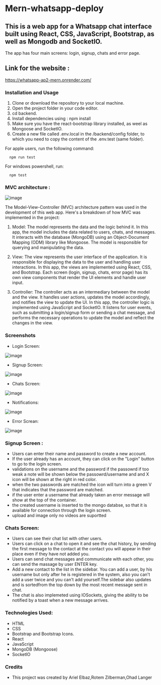 # Mern-whatsapp-deploy

## This is a web app for a Whatsapp chat interface built using React, CSS, JavaScript, Bootstrap, as well as Mongodb and SocketIO.
The app has four main screens: login, signup, chats and error page.

## Link for the website :
https://whatsapp-ap2-mern.onrender.com/

### Installation and Usage

1. Clone or download the repository to your local machine.
2. Open the project folder in your code editor.
3. cd backend.
4. Install dependencies using : npm install 
5. Make sure you have the react-bootstrap library installed, as weel as Mongoose and SocketIO.
6. Create a new file called .env.local in the /backend/config folder, to which you need to copy the content of the .env.test (same folder).

For apple users, run the following command:
```
  npm run test
```
For windows powershell, run:
```
  npm test
```


###  MVC architecture :

![image](https://github.com/ArielElb/AP2-ass2/assets/94087682/083d83ff-69ec-4440-ae8d-b03518def4dc)

The Model-View-Controller (MVC) architecture pattern was used in the development of this web app. Here's a breakdown of how MVC was implemented in the project:

1. Model: The model represents the data and the logic behind it. In this app, the model includes the data related to users, chats, and messages. It interacts with the database (MongoDB) using an Object-Document Mapping (ODM) library like Mongoose. The model is responsible for querying and manipulating the data.

2. View: The view represents the user interface of the application. It is responsible for displaying the data to the user and handling user interactions. In this app, the views are implemented using React, CSS, and Bootstrap. Each screen (login, signup, chats, error page) has its own view components that render the UI elements and handle user input.

3. Controller: The controller acts as an intermediary between the model and the view. It handles user actions, updates the model accordingly, and notifies the view to update the UI. In this app, the controller logic is implemented using JavaScript and SocketIO. It listens for user events, such as submitting a login/signup form or sending a chat message, and performs the necessary operations to update the model and reflect the changes in the view.

### Screenshots

- Login Screen:
<img alt="image" src="https://github.com/ArielElb/AP2-ass1-part2/assets/112009232/24d3eb6d-9974-444f-9efe-1c64cdad9777">

- Signup Screen:
<img alt="image" src="https://github.com/ArielElb/AP2-ass1-part2/assets/112009232/34f1a45a-26c9-436e-9199-9df7b6b91c74">

- Chats Screen:
<img alt="image" src="https://github.com/ArielElb/AP2-ass2/assets/112009232/712ae8bb-6c58-4a40-bc71-ed04dcc276bd">

- Notifications:
<img alt="image" src="https://github.com/ArielElb/AP2-ass2/assets/112009232/18ff4d49-d6ac-479a-ae10-12571fb266cc">

- Error Screan:
<img alt="image" src="https://github.com/ArielElb/AP2-ass1-part2/assets/112009232/145ee075-c5a3-483a-8399-ba8e8bd0ca17">


### Signup Screen :
- Users can enter their name and password to create a new account.
- If the user already has an account, they can click on the "Login" button to go to the login screen.
- validations on the username and the password if the passowrd if too weak a note will be shown below the passowrd/username and and X icon will be shown at the right in red color.
- when the two passwords are matched the icon will turn into a green V that indicates that the password are matched.
- if the user enter a username that already taken an error message will show at the top of the container.
- the created username is inserted to the mongo databse, so that it is available for connection through the login screen.
- upload and image only no videos are suportted

### Chats Screen:
- Users can see their chat list with other users.
- Users can click on a chat to open it and see the chat history, by sending the first message to the contact at the contact you will appear in their  place even if they have not added you.
- Users can send chat messages and communicate with each other, you can send the massage by user ENTER key.
- Add a new contact to the list in the sidebar. You can add a user, by his username but only after he is registered in the system, also you can't add a user twice and you can't add yourself.The sidebar also updates and is sortedfrom the top down by the most recent message sent in chat.
- The chat is also implemeted using IOSockets, giving the ability to be notified by a toast when a new message arrives.

### Technologies Used:
- HTML
- CSS
- Bootstrap and Bootstrap Icons.
- React
- JavaScript
- MongoDB (Mongoose)
- SocketIO

### Credits
- This project was created by Ariel Elbaz,Rotem Zilberman,Ohad Langer
